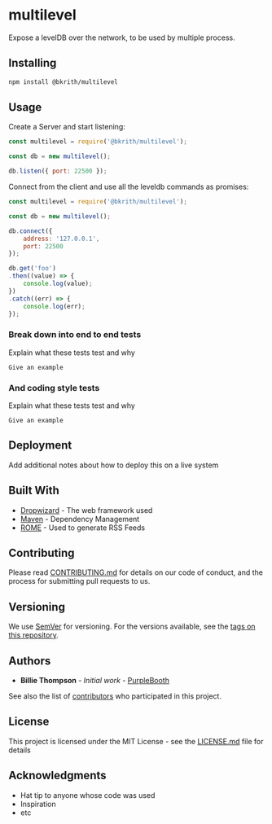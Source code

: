 # multilevel

Expose a levelDB over the network, to be used by multiple process.

## Installing

```bash
npm install @bkrith/multilevel
```

## Usage

Create a Server and start listening:

```javascript
const multilevel = require('@bkrith/multilevel');

const db = new multilevel();

db.listen({ port: 22500 });
```

Connect from the client and use all the leveldb commands as promises:

```javascript
const multilevel = require('@bkrith/multilevel');

const db = new multilevel();

db.connect({
    address: '127.0.0.1',
    port: 22500
});

db.get('foo')
.then((value) => {
    console.log(value);
})
.catch((err) => {
    console.log(err);
});
```

### Break down into end to end tests

Explain what these tests test and why

```
Give an example
```

### And coding style tests

Explain what these tests test and why

```
Give an example
```

## Deployment

Add additional notes about how to deploy this on a live system

## Built With

* [Dropwizard](http://www.dropwizard.io/1.0.2/docs/) - The web framework used
* [Maven](https://maven.apache.org/) - Dependency Management
* [ROME](https://rometools.github.io/rome/) - Used to generate RSS Feeds

## Contributing

Please read [CONTRIBUTING.md](https://gist.github.com/PurpleBooth/b24679402957c63ec426) for details on our code of conduct, and the process for submitting pull requests to us.

## Versioning

We use [SemVer](http://semver.org/) for versioning. For the versions available, see the [tags on this repository](https://github.com/your/project/tags). 

## Authors

* **Billie Thompson** - *Initial work* - [PurpleBooth](https://github.com/PurpleBooth)

See also the list of [contributors](https://github.com/your/project/contributors) who participated in this project.

## License

This project is licensed under the MIT License - see the [LICENSE.md](LICENSE.md) file for details

## Acknowledgments

* Hat tip to anyone whose code was used
* Inspiration
* etc

